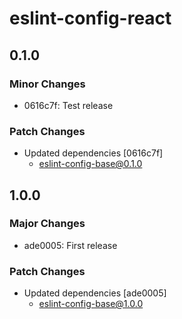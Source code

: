 # eslint-config-react

## 0.1.0

### Minor Changes

- 0616c7f: Test release

### Patch Changes

- Updated dependencies [0616c7f]
  - eslint-config-base@0.1.0

## 1.0.0

### Major Changes

- ade0005: First release

### Patch Changes

- Updated dependencies [ade0005]
  - eslint-config-base@1.0.0
